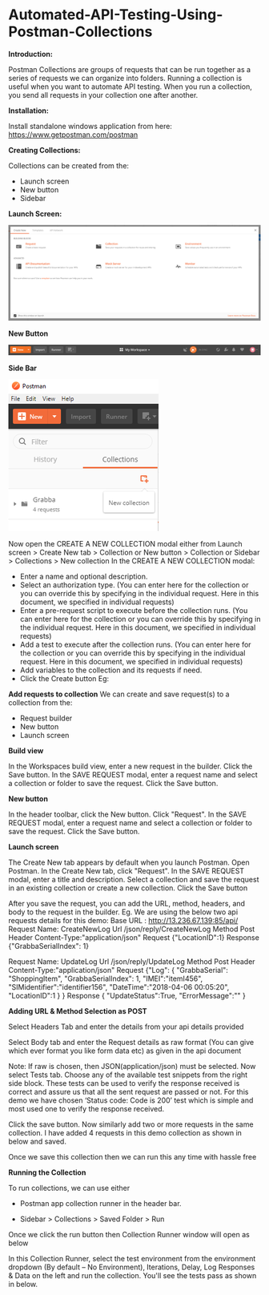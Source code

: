 # Automated-API-Testing-Using-Postman-Collections

**Introduction:**

Postman Collections are groups of requests that can be run together as a series of requests we can organize into folders.
Running a collection is useful when you want to automate API testing. When you run a collection, you send all requests in your collection one after another.

**Installation:**

Install standalone windows application from here: https://www.getpostman.com/postman

**Creating Collections:**

Collections can be created from the:
- Launch screen
- New button
- Sidebar

**Launch Screen:**

![alt text](https://github.com/TSQAteam/Automated-API-Testing-Using-Postman-Collections/blob/master/Screens/LS.png)


**New Button**

![alt text](https://github.com/TSQAteam/Automated-API-Testing-Using-Postman-Collections/blob/master/Screens/new_button_collections.png)


**Side Bar**

![alt text](https://github.com/TSQAteam/Automated-API-Testing-Using-Postman-Collections/blob/master/Screens/Side_Bar.png)

Now open the CREATE A NEW COLLECTION modal either from Launch screen > Create New tab > Collection or New button > Collection or Sidebar > Collections > New collection
In the CREATE A NEW COLLECTION modal:
-	Enter a name and optional description.
-	Select an authorization type. (You can enter here for the collection or you can override this by specifying in the individual request. Here in this document, we specified in individual requests)
-	Enter a pre-request script to execute before the collection runs. (You can enter here for the collection or you can override this by specifying in the individual request. Here in this document, we specified in individual requests)
-	Add a test to execute after the collection runs. (You can enter here for the collection or you can override this by specifying in the individual request. Here in this document, we specified in individual requests)
-	Add variables to the collection and its requests if need.
-	Click the Create button
Eg:

**Add requests to collection**
We can create and save request(s) to a collection from the:
-	Request builder
-	New button
-	Launch screen

**Build view**

In the Workspaces build view, enter a new request in the builder.
Click the Save button.
In the SAVE REQUEST modal, enter a request name and select a collection or folder to save the request.
Click the Save button.

**New button**

In the header toolbar, click the New button.
Click "Request".
In the SAVE REQUEST modal, enter a request name and select a collection or folder to save the request.
Click the Save button.

**Launch screen**

The Create New tab appears by default when you launch Postman.
Open Postman.
In the Create New tab, click "Request".
In the SAVE REQUEST modal, enter a title and description.
Select a collection and save the request in an existing collection or create a new collection.
Click the Save button


After you save the request, you can add the URL, method, headers, and body to the request in the builder.
Eg.
We are using the below two api requests details for this demo:
Base URL : http://13.236.67.139:85/api/ 
Request Name: CreateNewLog
Url	/json/reply/CreateNewLog
Method	Post
Header	Content-Type:"application/json"
Request	{"LocationID":1}
Response	{"GrabbaSerialIndex": 1}

Request Name: UpdateLog
Url	/json/reply/UpdateLog
Method	Post
Header	Content-Type:"application/json"
Request	{"Log":
{
"GrabbaSerial": "ShoppingItem",
"GrabbaSerialIndex": 1,
"IMEI":"itemI456",
"SIMidentifier":"identifier156",
"DateTime":"2018-04-06 00:05:20",
"LocationID":1
}
}
Response	{ "UpdateStatus":True, "ErrorMessage":"" }


**Adding URL & Method Selection as POST**


Select Headers Tab and enter the details from your api details provided


Select Body tab and enter the Request details as raw format (You can give which ever format you like form data etc) as given in the api document

Note: If raw is chosen, then JSON(application/json) must be selected.
Now select Tests tab. Choose any of the available test snippets from the right side block. These tests can be used to verify the response received is correct and assure us that all the sent request are passed or not.
For this demo we have chosen ‘Status code: Code is 200’ test which is simple and most used one to verify the response received.


Click the save button.
Now similarly add two or more requests in the same collection. I have added 4 requests in this demo collection as shown in below and saved.


Once we save this collection then we can run this any time with hassle free



**Running the Collection**

To run collections, we can use either
-	Postman app collection runner in the header bar.

-	Sidebar > Collections > Saved Folder > Run


Once we click the run button then Collection Runner window will open as below

In this Collection Runner, select the test environment from the environment dropdown (By default – No Environment), Iterations, Delay, Log Responses & Data on the left and run the collection. You'll see the tests pass as shown in below.







